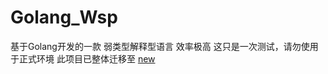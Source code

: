 # Golang_Wsp
基于Golang开发的一款 弱类型解释型语言 效率极高
这只是一次测试，请勿使用于正式环境
此项目已整体迁移至 <a href="https://github.com/Linkangyis/Wsp_language">new</a> 
